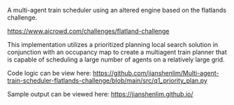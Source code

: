A multi-agent train scheduler using an altered engine based on the flatlands challenge. 

https://www.aicrowd.com/challenges/flatland-challenge

This implementation utilizes a prioritized planning local search solution in conjunction with an occupancy map to create a multiagent train planner that is capable of scheduling a large number of agents on a relatively large grid.

Code logic can be view here: https://github.com/jianshenlim/Multi-agent-train-scheduler-flatlands-challenge/blob/main/src/q1_priority_plan.py

Sample output can be viewed here: https://jianshenlim.github.io/

